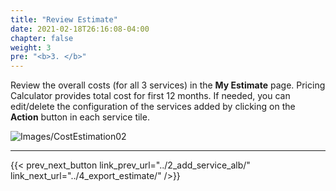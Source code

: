 ```yaml
---
title: "Review Estimate"
date: 2021-02-18T26:16:08-04:00
chapter: false
weight: 3
pre: "<b>3. </b>"
---
```



Review the overall costs (for all 3 services) in the **My Estimate** page. Pricing Calculator provides total cost for first 12 months. 
If needed, you can edit/delete the configuration of the services added by clicking on the **Action** button in each service tile. 

![Images/CostEstimation02](/Cost/100_9_Cost_Estimation/Images/CostEstimation32.png)

---




{{< prev_next_button link_prev_url="../2_add_service_alb/" link_next_url="../4_export_estimate/" />}}



